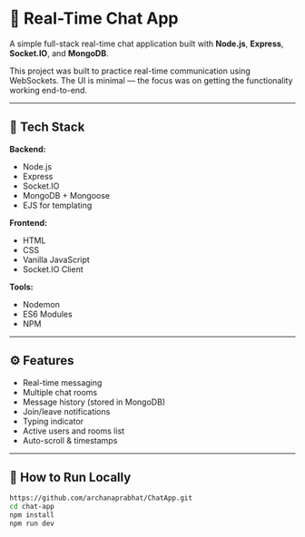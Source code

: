 # 💬 Real-Time Chat App

A simple full-stack real-time chat application built with **Node.js**, **Express**, **Socket.IO**, and **MongoDB**.

This project was built to practice real-time communication using WebSockets. The UI is minimal — the focus was on getting the functionality working end-to-end.

---

## 🔧 Tech Stack

**Backend:**
- Node.js
- Express
- Socket.IO
- MongoDB + Mongoose
- EJS for templating

**Frontend:**
- HTML
- CSS
- Vanilla JavaScript
- Socket.IO Client

**Tools:**
- Nodemon
- ES6 Modules
- NPM

---

## ⚙️ Features

- Real-time messaging
- Multiple chat rooms
- Message history (stored in MongoDB)
- Join/leave notifications
- Typing indicator
- Active users and rooms list
- Auto-scroll & timestamps

---

## 🚀 How to Run Locally

```bash
https://github.com/archanaprabhat/ChatApp.git
cd chat-app
npm install
npm run dev
